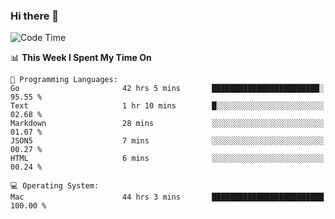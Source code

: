 ### Hi there 👋

<!--
**CrazyCollin/crazycollin** is a ✨ _special_ ✨ repository because its `README.md` (this file) appears on your GitHub profile.

Here are some ideas to get you started:

- 🔭 I’m currently working on ...
- 🌱 I’m currently learning ...
- 👯 I’m looking to collaborate on ...
- 🤔 I’m looking for help with ...
- 💬 Ask me about ...
- 📫 How to reach me: ...
- 😄 Pronouns: ...
- ⚡ Fun fact: ...
-->

<!--START_SECTION:waka-->
![Code Time](http://img.shields.io/badge/Code%20Time-5%2C053%20hrs%2023%20mins-blue)

📊 **This Week I Spent My Time On** 

```text
💬 Programming Languages: 
Go                       42 hrs 5 mins       ████████████████████████░   95.55 % 
Text                     1 hr 10 mins        █░░░░░░░░░░░░░░░░░░░░░░░░   02.68 % 
Markdown                 28 mins             ░░░░░░░░░░░░░░░░░░░░░░░░░   01.07 % 
JSON5                    7 mins              ░░░░░░░░░░░░░░░░░░░░░░░░░   00.27 % 
HTML                     6 mins              ░░░░░░░░░░░░░░░░░░░░░░░░░   00.24 % 

💻 Operating System: 
Mac                      44 hrs 3 mins       █████████████████████████   100.00 % 
```


<!--END_SECTION:waka-->
